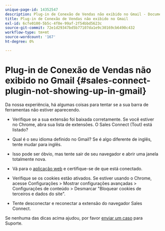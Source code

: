 ```yaml
---
unique-page-id: 14352547
description: Plug-in de Conexão de Vendas não exibido no Gmail - Documentos do Marketo - Documentação do produto
title: Plug-in de Conexão de Vendas não exibido no Gmail
exl-id: 6cfe0100-5b5c-4f0e-99af-2f54bbd5623c
source-git-commit: 72e1d29347bd5b77107da1e9c30169cb6490c432
workflow-type: tm+mt
source-wordcount: '167'
ht-degree: 0%

---
```


# Plug-in de Conexão de Vendas não exibido no Gmail {#sales-connect-plugin-not-showing-up-in-gmail}

Da nossa experiência, há algumas coisas para tentar se a sua barra de ferramentas não estiver aparecendo.

- Verifique se a sua extensão foi baixada corretamente. Se você estiver no Chrome, abra sua lista de extensões. O Sales Connect (Tout) está listado?

- Qual é o seu idioma definido no Gmail? Se é algo diferente de inglês, tente mudar para inglês.

- Isso pode ser óbvio, mas tente sair de seu navegador e abrir uma janela totalmente nova.

- Vá para o [aplicação web](https://toutapp.com/login) e certifique-se de que está conectado.

- Verifique se os cookies estão ativados. Se estiver usando o Chrome, acesse Configurações > Mostrar configurações avançadas > Configurações de conteúdo > Desmarcar &quot;Bloquear cookies de terceiros e dados do site&quot;.

- Tente desconectar e reconectar a extensão do navegador Sales Connect.

Se nenhuma das dicas acima ajudou, por favor [enviar um caso](https://nation.marketo.com/community/support_solutions) para Suporte.

